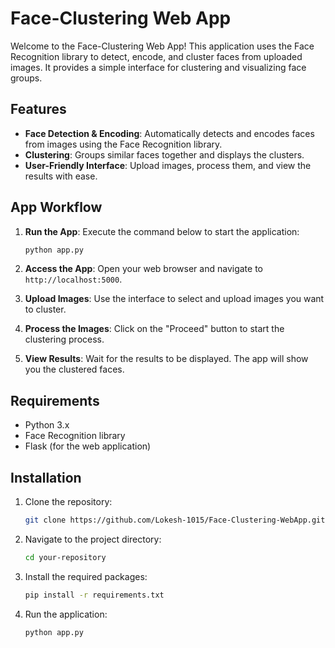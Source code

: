 # Face-Clustering Web App

Welcome to the Face-Clustering Web App! This application uses the Face Recognition library to detect, encode, and cluster faces from uploaded images. It provides a simple interface for clustering and visualizing face groups.

## Features

- **Face Detection & Encoding**: Automatically detects and encodes faces from images using the Face Recognition library.
- **Clustering**: Groups similar faces together and displays the clusters.
- **User-Friendly Interface**: Upload images, process them, and view the results with ease.

## App Workflow

1. **Run the App**: Execute the command below to start the application:
    ```bash
    python app.py
    ```

2. **Access the App**: Open your web browser and navigate to `http://localhost:5000`.

3. **Upload Images**: Use the interface to select and upload images you want to cluster.

4. **Process the Images**: Click on the "Proceed" button to start the clustering process.

5. **View Results**: Wait for the results to be displayed. The app will show you the clustered faces.

## Requirements

- Python 3.x
- Face Recognition library
- Flask (for the web application)

## Installation

1. Clone the repository:
    ```bash
    git clone https://github.com/Lokesh-1015/Face-Clustering-WebApp.git
    ```

2. Navigate to the project directory:
    ```bash
    cd your-repository
    ```

3. Install the required packages:
    ```bash
    pip install -r requirements.txt
    ```

4. Run the application:
    ```bash
    python app.py
    ```
